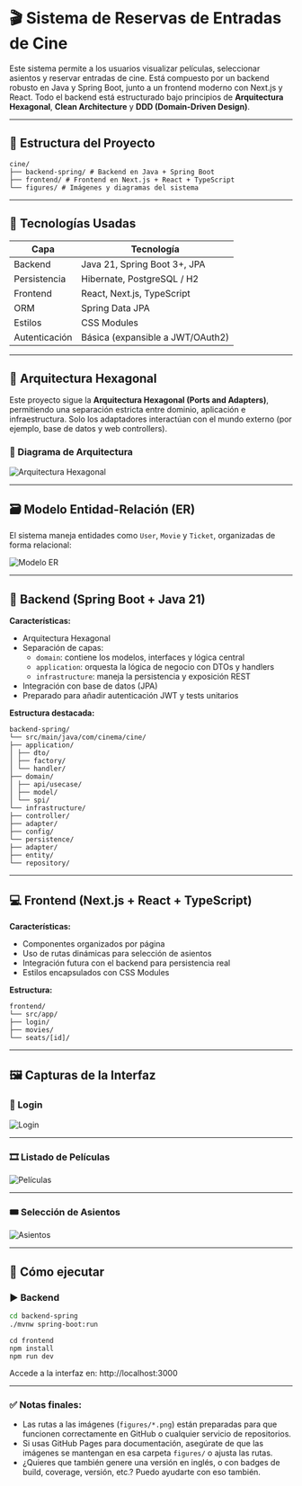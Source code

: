 # 🎬 Sistema de Reservas de Entradas de Cine

Este sistema permite a los usuarios visualizar películas, seleccionar asientos y reservar entradas de cine. Está compuesto por un backend robusto en Java y Spring Boot, junto a un frontend moderno con Next.js y React. Todo el backend está estructurado bajo principios de **Arquitectura Hexagonal**, **Clean Architecture** y **DDD (Domain-Driven Design)**.

---

## 📁 Estructura del Proyecto

```
cine/
├── backend-spring/ # Backend en Java + Spring Boot
├── frontend/ # Frontend en Next.js + React + TypeScript
└── figures/ # Imágenes y diagramas del sistema
```


---

## 🔧 Tecnologías Usadas

| Capa       | Tecnología                        |
|------------|-----------------------------------|
| Backend    | Java 21, Spring Boot 3+, JPA      |
| Persistencia | Hibernate, PostgreSQL / H2     |
| Frontend   | React, Next.js, TypeScript        |
| ORM        | Spring Data JPA                   |
| Estilos    | CSS Modules                       |
| Autenticación | Básica (expansible a JWT/OAuth2) |

---

## 📐 Arquitectura Hexagonal

Este proyecto sigue la **Arquitectura Hexagonal (Ports and Adapters)**, permitiendo una separación estricta entre dominio, aplicación e infraestructura. Solo los adaptadores interactúan con el mundo externo (por ejemplo, base de datos y web controllers).

### 📌 Diagrama de Arquitectura

![Arquitectura Hexagonal](figures/Hexagonal%20Arq.png)

---

## 🗃️ Modelo Entidad-Relación (ER)

El sistema maneja entidades como `User`, `Movie` y `Ticket`, organizadas de forma relacional:

![Modelo ER](figures/Cinema%20ER.png)

---

## 🧪 Backend (Spring Boot + Java 21)

**Características:**

- Arquitectura Hexagonal
- Separación de capas:
  - `domain`: contiene los modelos, interfaces y lógica central
  - `application`: orquesta la lógica de negocio con DTOs y handlers
  - `infrastructure`: maneja la persistencia y exposición REST
- Integración con base de datos (JPA)
- Preparado para añadir autenticación JWT y tests unitarios

**Estructura destacada:**
```
backend-spring/
└── src/main/java/com/cinema/cine/
├── application/
│ ├── dto/
│ ├── factory/
│ └── handler/
├── domain/
│ ├── api/usecase/
│ ├── model/
│ └── spi/
└── infrastructure/
├── controller/
├── adapter/
├── config/
└── persistence/
├── adapter/
├── entity/
└── repository/
```


---

## 💻 Frontend (Next.js + React + TypeScript)

**Características:**

- Componentes organizados por página
- Uso de rutas dinámicas para selección de asientos
- Integración futura con el backend para persistencia real
- Estilos encapsulados con CSS Modules

**Estructura:**

```
frontend/
└── src/app/
├── login/
├── movies/
└── seats/[id]/
```


---

## 🖼️ Capturas de la Interfaz

### 🔐 Login

![Login](figures/login.png)

---

### 🎞️ Listado de Películas

![Películas](figures/movies.png)

---

### 🎟️ Selección de Asientos

![Asientos](figures/seats.png)

---

## 🚀 Cómo ejecutar

### ▶ Backend

```bash
cd backend-spring
./mvnw spring-boot:run
```

```
cd frontend
npm install
npm run dev
```
Accede a la interfaz en: http://localhost:3000



---

### ✅ Notas finales:

- Las rutas a las imágenes (`figures/*.png`) están preparadas para que funcionen correctamente en GitHub o cualquier servicio de repositorios.
- Si usas GitHub Pages para documentación, asegúrate de que las imágenes se mantengan en esa carpeta `figures/` o ajusta las rutas.
- ¿Quieres que también genere una versión en inglés, o con badges de build, coverage, versión, etc.? Puedo ayudarte con eso también.
